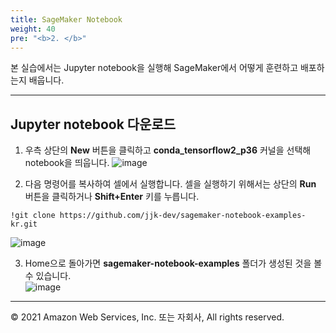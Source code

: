 ```yaml
---
title: SageMaker Notebook
weight: 40
pre: "<b>2. </b>"
---
```


본 실습에서는 Jupyter notebook을 실행해 SageMaker에서 어떻게 훈련하고 배포하는지 배웁니다.

---
## Jupyter notebook 다운로드

1. 우측 상단의 **New** 버튼을 클릭하고 **conda_tensorflow2_p36** 커널을 선택해 notebook을 띄웁니다.
![image](/images/20_notebook/instance.png)

2. 다음 명령어를 복사하여 셀에서 실행합니다. 셀을 실행하기 위해서는 상단의 **Run** 버튼을 클릭하거나 **Shift+Enter** 키를 누릅니다.
```
!git clone https://github.com/jjk-dev/sagemaker-notebook-examples-kr.git
```
![image](/images/20_notebook/git-clone.png)

3. Home으로 돌아가면 **sagemaker-notebook-examples** 폴더가 생성된 것을 볼 수 있습니다.  
![image](/images/20_notebook/folder.png)

---

© 2021 Amazon Web Services, Inc. 또는 자회사, All rights reserved.

